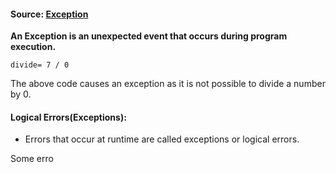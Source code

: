 #### Source: [Exception](https://www.programiz.com/python-programming/exceptions)

**An Exception is an unexpected event that occurs during program execution.**
```
divide= 7 / 0
```
The above code causes an exception as it is not possible to divide a number by 0.

#### Logical Errors(Exceptions):

* Errors that occur at runtime are called exceptions or logical errors.

Some erro